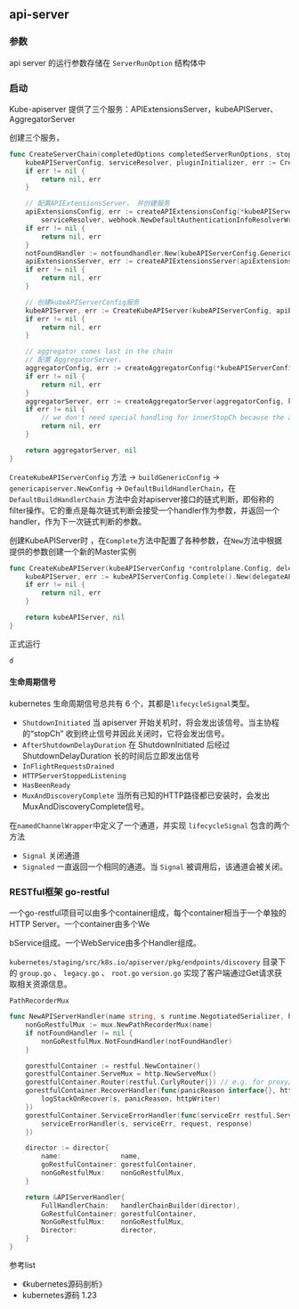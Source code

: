 ## api-server

### 参数

api server 的运行参数存储在 `ServerRunOption` 结构体中





### 启动

Kube-apiserver 提供了三个服务：APIExtensionsServer，kubeAPIServer、AggregatorServer

创建三个服务，

```go
func CreateServerChain(completedOptions completedServerRunOptions, stopCh <-chan struct{}) (*aggregatorapiserver.APIAggregator, error) {
	kubeAPIServerConfig, serviceResolver, pluginInitializer, err := CreateKubeAPIServerConfig(completedOptions)
	if err != nil {
		return nil, err
	}

	// 配置APIExtensionsServer， 并创建服务
	apiExtensionsConfig, err := createAPIExtensionsConfig(*kubeAPIServerConfig.GenericConfig, kubeAPIServerConfig.ExtraConfig.VersionedInformers, pluginInitializer, completedOptions.ServerRunOptions, completedOptions.MasterCount,
		serviceResolver, webhook.NewDefaultAuthenticationInfoResolverWrapper(kubeAPIServerConfig.ExtraConfig.ProxyTransport, kubeAPIServerConfig.GenericConfig.EgressSelector, kubeAPIServerConfig.GenericConfig.LoopbackClientConfig, kubeAPIServerConfig.GenericConfig.TracerProvider))
	if err != nil {
		return nil, err
	}
	notFoundHandler := notfoundhandler.New(kubeAPIServerConfig.GenericConfig.Serializer, genericapifilters.NoMuxAndDiscoveryIncompleteKey)
	apiExtensionsServer, err := createAPIExtensionsServer(apiExtensionsConfig, genericapiserver.NewEmptyDelegateWithCustomHandler(notFoundHandler))
	if err != nil {
		return nil, err
	}

	// 创建kubeAPIServerConfig服务
	kubeAPIServer, err := CreateKubeAPIServer(kubeAPIServerConfig, apiExtensionsServer.GenericAPIServer)
	if err != nil {
		return nil, err
	}

	// aggregator comes last in the chain
	// 配置 AggregatorServer，
	aggregatorConfig, err := createAggregatorConfig(*kubeAPIServerConfig.GenericConfig, completedOptions.ServerRunOptions, kubeAPIServerConfig.ExtraConfig.VersionedInformers, serviceResolver, kubeAPIServerConfig.ExtraConfig.ProxyTransport, pluginInitializer)
	if err != nil {
		return nil, err
	}
	aggregatorServer, err := createAggregatorServer(aggregatorConfig, kubeAPIServer.GenericAPIServer, apiExtensionsServer.Informers)
	if err != nil {
		// we don't need special handling for innerStopCh because the aggregator server doesn't create any go routines
		return nil, err
	}

	return aggregatorServer, nil
}
```

 `CreateKubeAPIServerConfig` 方法 -> `buildGenericConfig` -> `genericapiserver.NewConfig` -> `DefaultBuildHandlerChain`，在 `DefaultBuildHandlerChain` 方法中会对apiserver接口的链式判断，即俗称的filter操作。它的重点是每次链式判断会接受一个handler作为参数，并返回一个handler，作为下一次链式判断的参数。



创建KubeAPIServer时 ，在`Complete`方法中配置了各种参数，在`New`方法中根据提供的参数创建一个新的Master实例

```go
func CreateKubeAPIServer(kubeAPIServerConfig *controlplane.Config, delegateAPIServer genericapiserver.DelegationTarget) (*controlplane.Instance, error) {
	kubeAPIServer, err := kubeAPIServerConfig.Complete().New(delegateAPIServer)
	if err != nil {
		return nil, err
	}

	return kubeAPIServer, nil
}
```

正式运行

```go
d
```

#### 生命周期信号

kubernetes 生命周期信号总共有 6 个，其都是`lifecycleSignal`类型。

- `ShutdownInitiated` 当 apiserver 开始关机时，将会发出该信号。当主协程 的“stopCh” 收到终止信号并因此关闭时，它将会发出信号。
- `AfterShutdownDelayDuration` 在 ShutdownInitiated 后经过 ShutdownDelayDuration 长的时间后立即发出信号
- `InFlightRequestsDrained  ` 
- `HTTPServerStoppedListening` 
- `HasBeenReady` 
- `MuxAndDiscoveryComplete` 当所有已知的HTTP路径都已安装时，会发出MuxAndDiscoveryComplete信号。

在`namedChannelWrapper`中定义了一个通道，并实现 `lifecycleSignal` 包含的两个方法

-  `Signal`  关闭通道
- `Signaled` 一直返回一个相同的通道。当 `Signal` 被调用后，该通道会被关闭。





















### RESTful框架 go-restful

一个go-restful项目可以由多个container组成，每个container相当于一个单独的HTTP Server。一个container由多个We

bService组成。一个WebService由多个Handler组成。



`kubernetes/staging/src/k8s.io/apiserver/pkg/endpoints/discovery` 目录下的 `group.go` 、 `legacy.go` 、 `root.go`  `version.go` 实现了客户端通过Get请求获取相关资源信息。







`PathRecorderMux`













```go
func NewAPIServerHandler(name string, s runtime.NegotiatedSerializer, handlerChainBuilder HandlerChainBuilderFn, notFoundHandler http.Handler) *APIServerHandler {
	nonGoRestfulMux := mux.NewPathRecorderMux(name)
	if notFoundHandler != nil {
		nonGoRestfulMux.NotFoundHandler(notFoundHandler)
	}

	gorestfulContainer := restful.NewContainer()
	gorestfulContainer.ServeMux = http.NewServeMux()
	gorestfulContainer.Router(restful.CurlyRouter{}) // e.g. for proxy/{kind}/{name}/{*}
	gorestfulContainer.RecoverHandler(func(panicReason interface{}, httpWriter http.ResponseWriter) {
		logStackOnRecover(s, panicReason, httpWriter)
	})
	gorestfulContainer.ServiceErrorHandler(func(serviceErr restful.ServiceError, request *restful.Request, response *restful.Response) {
		serviceErrorHandler(s, serviceErr, request, response)
	})

	director := director{
		name:               name,
		goRestfulContainer: gorestfulContainer,
		nonGoRestfulMux:    nonGoRestfulMux,
	}

	return &APIServerHandler{
		FullHandlerChain:   handlerChainBuilder(director),
		GoRestfulContainer: gorestfulContainer,
		NonGoRestfulMux:    nonGoRestfulMux,
		Director:           director,
	}
}
```



参考list

- 《kubernetes源码剖析》
- kubernetes源码 1.23

